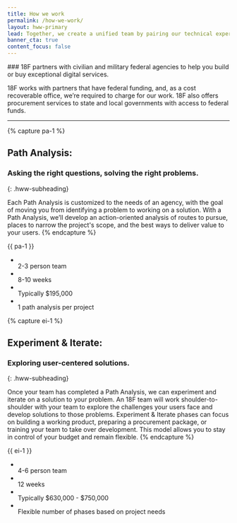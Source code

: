 ```yaml
---
title: How we work
permalink: /how-we-work/
layout: hww-primary
lead: Together, we create a unified team by pairing our technical expertise with your program knowledge.
banner_cta: true
content_focus: false
---
```


<div class="hww-intro" markdown="1">
### 18F partners with civilian and military federal agencies to help you build or buy exceptional digital services.

18F works with partners that have federal funding, and, as a cost recoverable office, we’re required to charge for our work. 18F also offers procurement services to state and local governments with access to federal funds. 
</div>

---

{% capture pa-1 %}
<a name="path-analysis"></a>
## Path Analysis:
### Asking the right questions, solving the right problems.
{: .hww-subheading}

Each Path Analysis is customized to the needs of an agency, with the goal of moving you from identifying a problem to working on a solution. With a Path Analysis, we’ll develop an action-oriented analysis of routes to pursue, places to narrow the project's scope, and the best ways to deliver value to your users. 
{% endcapture %}
<div class="usa-grid-full usa-section">
  <div class="usa-width-two-thirds" markdown="1">
    {{ pa-1 }}
  </div>
  <div class="usa-width-one-third">
    <ul class="graphic-list">
      <li>
        <div class="graphic-list-img">
          <img src="{{ site.baseurl }}/assets/img/team-sm.svg" alt="">
        </div>
        <span>2-3 person team</span>
      </li>
      <li>
        <div class="graphic-list-img">
          <img src="{{ site.baseurl }}/assets/img/calendar.svg" alt="">
        </div>
        <span>8-10 weeks</span>
      </li>
      <li>
        <div class="graphic-list-img">
          <img src="{{ site.baseurl }}/assets/img/price-tag.svg" alt="">
        </div>
        <span>Typically $195,000</span>
      </li>
      <li>
        <div class="graphic-list-img">
          <img src="{{ site.baseurl }}/assets/img/arrow-right-dashed.svg" alt="">
        </div>
        <span>1 path analysis per project</span>
      </li>
    </ul>
  </div>
</div>

{% capture ei-1 %}
<a name="experiment-iterate"></a>
## Experiment & Iterate:
### Exploring user-centered solutions.
{: .hww-subheading}

Once your team has completed a Path Analysis, we can experiment and iterate on a solution to your problem. An 18F team will work shoulder-to-shoulder with your team to explore the challenges your users face and develop solutions to those problems. Experiment & Iterate phases can focus on building a working product, preparing a procurement package, or training your team to take over development. This model allows you to stay in control of your budget and remain flexible.
{% endcapture %}

<div class="usa-grid-full">
  <div class="usa-width-two-thirds" markdown="1">
    {{ ei-1 }}
  </div>
  <div class="usa-width-one-third">
    <ul class="graphic-list">
      <li>
        <div class="graphic-list-img">
          <img src="{{ site.baseurl }}/assets/img/team-lg.svg" alt="">
        </div>
        <span>4-6 person team</span>
      </li>
      <li>
        <div class="graphic-list-img">
          <img src="{{ site.baseurl }}/assets/img/calendar.svg" alt="">
        </div>
        <span>12 weeks</span>
      </li>
      <li>
        <div class="graphic-list-img">
          <img src="{{ site.baseurl }}/assets/img/price-tag.svg" alt="">
        </div>
        <span>Typically $630,000 - $750,000</span>
      </li>
      <li>
        <div class="graphic-list-img">
          <img src="{{ site.baseurl }}/assets/img/rotate-clockwise.svg" alt="">
        </div>
        <span>Flexible number of phases based on project needs</span>
      </li>
    </ul>
  </div>
</div>

